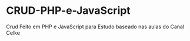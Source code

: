 # CRUD-PHP-e-JavaScript
Crud Feito em PHP e JavaScript para Estudo baseado nas aulas do Canal Celke

